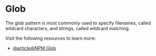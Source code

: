 # Glob

The glob pattern is most commonly used to specify filenames, called wildcard characters, and strings, called wildcard matching.

Visit the following resources to learn more:

- [@article@NPM Glob](https://www.npmjs.com/package/glob)
